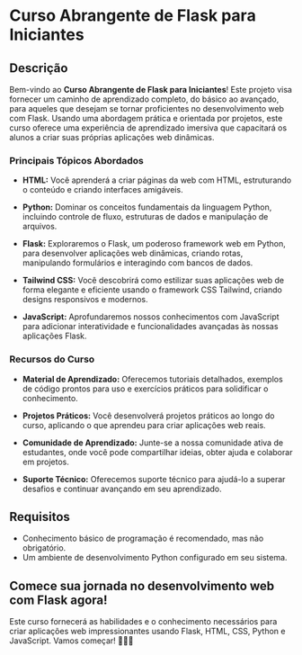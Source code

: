 # Curso Abrangente de Flask para Iniciantes

## Descrição

Bem-vindo ao **Curso Abrangente de Flask para Iniciantes**! Este projeto visa fornecer um caminho de aprendizado completo, do básico ao avançado, para aqueles que desejam se tornar proficientes no desenvolvimento web com Flask. Usando uma abordagem prática e orientada por projetos, este curso oferece uma experiência de aprendizado imersiva que capacitará os alunos a criar suas próprias aplicações web dinâmicas.

### Principais Tópicos Abordados

- **HTML:** Você aprenderá a criar páginas da web com HTML, estruturando o conteúdo e criando interfaces amigáveis.

- **Python:** Dominar os conceitos fundamentais da linguagem Python, incluindo controle de fluxo, estruturas de dados e manipulação de arquivos.

- **Flask:** Exploraremos o Flask, um poderoso framework web em Python, para desenvolver aplicações web dinâmicas, criando rotas, manipulando formulários e interagindo com bancos de dados.

- **Tailwind CSS:** Você descobrirá como estilizar suas aplicações web de forma elegante e eficiente usando o framework CSS Tailwind, criando designs responsivos e modernos.

- **JavaScript:** Aprofundaremos nossos conhecimentos com JavaScript para adicionar interatividade e funcionalidades avançadas às nossas aplicações Flask.

### Recursos do Curso

- **Material de Aprendizado:** Oferecemos tutoriais detalhados, exemplos de código prontos para uso e exercícios práticos para solidificar o conhecimento.

- **Projetos Práticos:** Você desenvolverá projetos práticos ao longo do curso, aplicando o que aprendeu para criar aplicações web reais.

- **Comunidade de Aprendizado:** Junte-se a nossa comunidade ativa de estudantes, onde você pode compartilhar ideias, obter ajuda e colaborar em projetos.

- **Suporte Técnico:** Oferecemos suporte técnico para ajudá-lo a superar desafios e continuar avançando em seu aprendizado.

## Requisitos

- Conhecimento básico de programação é recomendado, mas não obrigatório.
- Um ambiente de desenvolvimento Python configurado em seu sistema.

## Comece sua jornada no desenvolvimento web com Flask agora!

Este curso fornecerá as habilidades e o conhecimento necessários para criar aplicações web impressionantes usando Flask, HTML, CSS, Python e JavaScript. Vamos começar! 👨‍💻🚀
